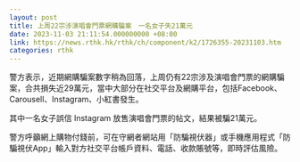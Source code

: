 ```yaml
---
layout: post
title: 上周22宗涉演唱會門票網購騙案　一名女子失21萬元
date: 2023-11-03 21:11:54.000000000 +08:00
link: https://news.rthk.hk/rthk/ch/component/k2/1726355-20231103.htm
categories: rthk
---
```


警方表示，近期網購騙案數字稍為回落，上周仍有22宗涉及演唱會門票的網購騙案，合共損失近29萬元，當中大部分在社交平台及網購平台，包括Facebook、Carousell、Instagram、小紅書發生。

其中一名女子誤信 Instagram 放售演唱會門票的帖文，結果被騙21萬元。

警方呼籲網上購物付錢前，可在守網者網站用「防騙視伏器」或手機應用程式「防騙視伏App」輸入對方社交平台帳戶資料、電話、收款賬號等，即時評估風險。
